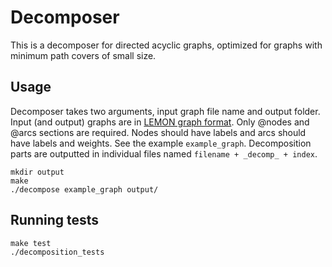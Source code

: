 # Decomposer

This is a decomposer for directed acyclic graphs, optimized for graphs with minimum path covers of small size.

## Usage

Decomposer takes two arguments, input graph file name and output folder. Input (and output) graphs are in [LEMON graph format](http://lemon.cs.elte.hu/pub/tutorial/a00018.html). Only @nodes and @arcs sections are required. Nodes should have labels and arcs should have labels and weights. See the example `example_graph`. Decomposition parts are outputted in individual files named `filename + _decomp_ + index`.

```
mkdir output
make
./decompose example_graph output/
```

## Running tests

```
make test
./decomposition_tests
```